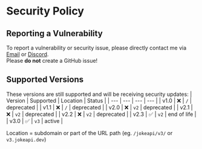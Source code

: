# Security Policy

## Reporting a Vulnerability
To report a vulnerability or security issue, please directly contact me via [Email](mailto:contact@sv443.net) or [Discord](https://sv443.net/discord).  
Please **do not** create a GitHub issue!

## Supported Versions
These versions are still supported and will be receiving security updates:
| Version | Supported | Location | Status |
| --- | --- | --- | --- |
| v1.0 | ❌ | `/` | deprecated |
| v1.1 | ❌ | `/` | deprecated |
| v2.0 | ❌ | `v2` | deprecated |
| v2.1 | ❌ | `v2` | deprecated |
| v2.2 | ❌ | `v2` | deprecated |
| v2.3 | ✅ | `v2` | end of life |
| v3.0 | ✅ | `v3` | active |

Location = subdomain or part of the URL path (eg. `/jokeapi/v3/` or `v3.jokeapi.dev`)
